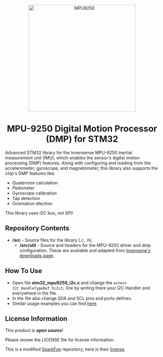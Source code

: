 <p align="center">
  <a href="https://github.com/CrackAndDie/MPU-9250-DMP-STM32">
    <img src="https://user-images.githubusercontent.com/52558686/181789584-f6e33691-1383-49ee-aa5d-7c87300e72bf.png" alt="MPU9250" width="350" height="350">
  </a>
</p>
<h1 align="center">MPU-9250 Digital Motion Processor (DMP) for STM32</h1>

Advanced STM32 library for the Invensense MPU-9250 inertial measurement unit (IMU), which enables the sensor's digital motion processing (DMP) features. Along with configuring and reading from the accelerometer, gyroscope, and magnetometer, this library also supports the chip's DMP features like:

* Quaternion calculation
* Pedometer
* Gyroscope calibration
* Tap detection
* Orientation dtection 

This library uses I2C bus, not SPI!

Repository Contents
-------------------

* **/src** - Source files for the library (.c, .h).
	* **/src/util** - Source and headers for the MPU-9250 driver and dmp configuration. These are available and adapted from [Invensene's downloads page](https://www.invensense.com/developers/software-downloads/#sla_content_45).

How To Use
--------------

- Open file **stm32_mpu9250_i2c.c** and change the ```extern I2C_HandleTypeDef hi2c2;``` line by writing there your I2C Handler and everywhere in the file.
- In the file also change SDA and SCL pins and ports defines.
- Similar usage examples you can find [here](https://github.com/sparkfun/SparkFun_MPU-9250-DMP_Arduino_Library/tree/master/examples).

License Information
-------------------

This product is _**open source**_! 

Please review the LICENSE file for license information.  

This is a modified [SparkFun](https://github.com/sparkfun/SparkFun_MPU-9250-DMP_Arduino_Library/tree/master) repository, here is their [license](https://github.com/sparkfun/SparkFun_MPU-9250-DMP_Arduino_Library/blob/master/LICENSE.md).
